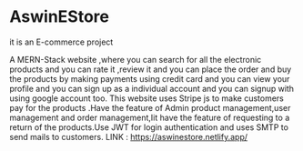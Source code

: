 # AswinEStore
it is an E-commerce project 

A MERN-Stack website ,where you can search for all the
electronic products and you can rate it ,review it and you can
place the order and buy the products by making payments
using credit card and you can view your profile and you can
sign up as a individual account and you can signup with using
google account too. This website uses Stripe js to make
customers pay for the products .Have the feature of Admin
product management,user management and order
management,Iit have the feature of requesting to a return of
the products.Use JWT for login authentication and uses SMTP
to send mails to customers.
LINK : https://aswinestore.netlify.app/


